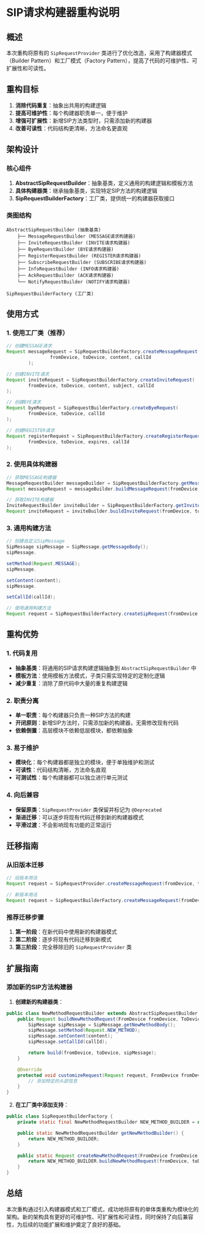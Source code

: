 # SIP请求构建器重构说明

## 概述

本次重构将原有的 `SipRequestProvider` 类进行了优化改造，采用了构建器模式（Builder Pattern）和工厂模式（Factory
Pattern），提高了代码的可维护性、可扩展性和可读性。

## 重构目标

1. **消除代码重复**：抽象出共用的构建逻辑
2. **提高可维护性**：每个构建器职责单一，便于维护
3. **增强可扩展性**：新增SIP方法类型时，只需添加新的构建器
4. **改善可读性**：代码结构更清晰，方法命名更直观

## 架构设计

### 核心组件

1. **AbstractSipRequestBuilder**：抽象基类，定义通用的构建逻辑和模板方法
2. **具体构建器类**：继承抽象基类，实现特定SIP方法的构建逻辑
3. **SipRequestBuilderFactory**：工厂类，提供统一的构建器获取接口

### 类图结构

```
AbstractSipRequestBuilder (抽象基类)
    ├── MessageRequestBuilder (MESSAGE请求构建器)
    ├── InviteRequestBuilder (INVITE请求构建器)
    ├── ByeRequestBuilder (BYE请求构建器)
    ├── RegisterRequestBuilder (REGISTER请求构建器)
    ├── SubscribeRequestBuilder (SUBSCRIBE请求构建器)
    ├── InfoRequestBuilder (INFO请求构建器)
    ├── AckRequestBuilder (ACK请求构建器)
    └── NotifyRequestBuilder (NOTIFY请求构建器)

SipRequestBuilderFactory (工厂类)
```

## 使用方式

### 1. 使用工厂类（推荐）

```java
// 创建MESSAGE请求
Request messageRequest = SipRequestBuilderFactory.createMessageRequest(
                fromDevice, toDevice, content, callId
        );

// 创建INVITE请求
Request inviteRequest = SipRequestBuilderFactory.createInviteRequest(
        fromDevice, toDevice, content, subject, callId
);

// 创建BYE请求
Request byeRequest = SipRequestBuilderFactory.createByeRequest(
        fromDevice, toDevice, callId
);

// 创建REGISTER请求
Request registerRequest = SipRequestBuilderFactory.createRegisterRequest(
        fromDevice, toDevice, expires, callId
);
```

### 2. 使用具体构建器

```java
// 获取MESSAGE构建器
MessageRequestBuilder messageBuilder = SipRequestBuilderFactory.getMessageBuilder();
Request messageRequest = messageBuilder.buildMessageRequest(fromDevice, toDevice, content, callId);

// 获取INVITE构建器
InviteRequestBuilder inviteBuilder = SipRequestBuilderFactory.getInviteBuilder();
Request inviteRequest = inviteBuilder.buildInviteRequest(fromDevice, toDevice, content, subject, callId);
```

### 3. 通用构建方法

```java
// 创建自定义SipMessage
SipMessage sipMessage = SipMessage.getMessageBody();
sipMessage.

setMethod(Request.MESSAGE);
sipMessage.

setContent(content);
sipMessage.

setCallId(callId);

// 使用通用构建方法
Request request = SipRequestBuilderFactory.createSipRequest(fromDevice, toDevice, sipMessage);
```

## 重构优势

### 1. 代码复用

- **抽象基类**：将通用的SIP请求构建逻辑抽象到 `AbstractSipRequestBuilder` 中
- **模板方法**：使用模板方法模式，子类只需实现特定的定制化逻辑
- **减少重复**：消除了原代码中大量的重复构建逻辑

### 2. 职责分离

- **单一职责**：每个构建器只负责一种SIP方法的构建
- **开闭原则**：新增SIP方法时，只需添加新的构建器，无需修改现有代码
- **依赖倒置**：高层模块不依赖低层模块，都依赖抽象

### 3. 易于维护

- **模块化**：每个构建器都是独立的模块，便于单独维护和测试
- **可读性**：代码结构清晰，方法命名直观
- **可测试性**：每个构建器都可以独立进行单元测试

### 4. 向后兼容

- **保留原类**：`SipRequestProvider` 类保留并标记为 `@Deprecated`
- **渐进迁移**：可以逐步将现有代码迁移到新的构建器模式
- **平滑过渡**：不会影响现有功能的正常运行

## 迁移指南

### 从旧版本迁移

```java
// 旧版本用法
Request request = SipRequestProvider.createMessageRequest(fromDevice, toDevice, content, callId);

// 新版本用法
Request request = SipRequestBuilderFactory.createMessageRequest(fromDevice, toDevice, content, callId);
```

### 推荐迁移步骤

1. **第一阶段**：在新代码中使用新的构建器模式
2. **第二阶段**：逐步将现有代码迁移到新模式
3. **第三阶段**：完全移除旧的 `SipRequestProvider` 类

## 扩展指南

### 添加新的SIP方法构建器

1. **创建新的构建器类**：

```java
public class NewMethodRequestBuilder extends AbstractSipRequestBuilder {
    public Request buildNewMethodRequest(FromDevice fromDevice, ToDevice toDevice, String content, String callId) {
        SipMessage sipMessage = SipMessage.getNewMethodBody();
        sipMessage.setMethod(Request.NEW_METHOD);
        sipMessage.setContent(content);
        sipMessage.setCallId(callId);

        return build(fromDevice, toDevice, sipMessage);
    }

    @Override
    protected void customizeRequest(Request request, FromDevice fromDevice, ToDevice toDevice, SipMessage sipMessage) {
        // 添加特定的头部信息
    }
}
```

2. **在工厂类中添加支持**：

```java
public class SipRequestBuilderFactory {
    private static final NewMethodRequestBuilder NEW_METHOD_BUILDER = new NewMethodRequestBuilder();

    public static NewMethodRequestBuilder getNewMethodBuilder() {
        return NEW_METHOD_BUILDER;
    }

    public static Request createNewMethodRequest(FromDevice fromDevice, ToDevice toDevice, String content, String callId) {
        return NEW_METHOD_BUILDER.buildNewMethodRequest(fromDevice, toDevice, content, callId);
    }
}
```

## 总结

本次重构通过引入构建器模式和工厂模式，成功地将原有的单体类重构为模块化的架构。新的架构具有更好的可维护性、可扩展性和可读性，同时保持了向后兼容性，为后续的功能扩展和维护奠定了良好的基础。